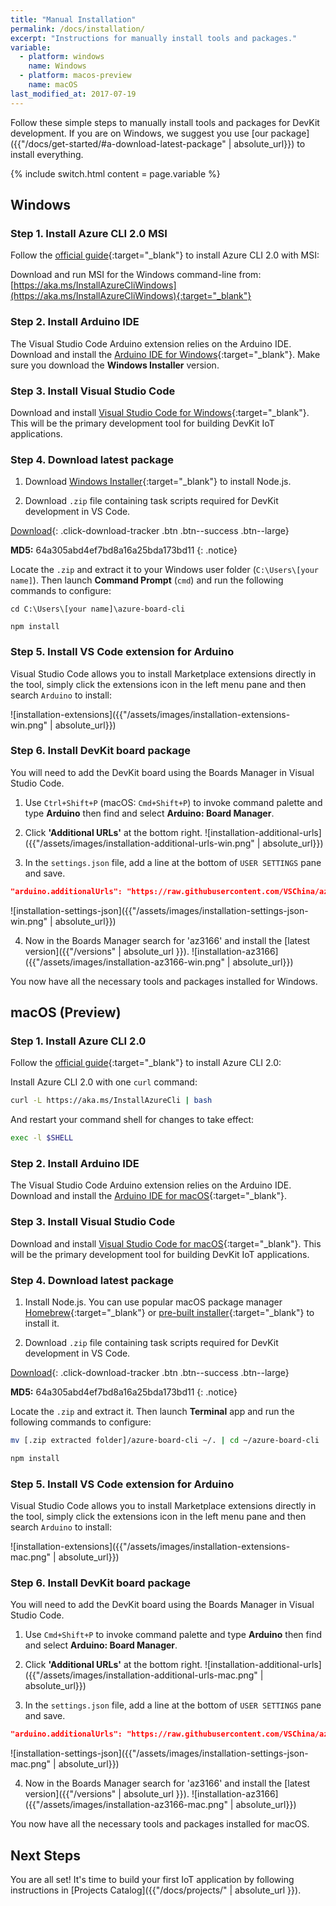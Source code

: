 ```yaml
---
title: "Manual Installation"
permalink: /docs/installation/
excerpt: "Instructions for manually install tools and packages."
variable:
  - platform: windows
    name: Windows
  - platform: macos-preview
    name: macOS
last_modified_at: 2017-07-19
---
```


Follow these simple steps to manually install tools and packages for DevKit development. If you are on Windows, we suggest you use [our package]({{"/docs/get-started/#a-download-latest-package" | absolute_url}}) to install everything.

{% include switch.html content = page.variable %}

## Windows

### Step 1. Install Azure CLI 2.0 MSI

Follow the [official guide](https://docs.microsoft.com/en-us/cli/azure/install-azure-cli#windows){:target="_blank"} to install Azure CLI 2.0 with MSI:

Download and run MSI for the Windows command-line from: [https://aka.ms/InstallAzureCliWindows](https://aka.ms/InstallAzureCliWindows){:target="_blank"}

### Step 2. Install Arduino IDE

The Visual Studio Code Arduino extension relies on the Arduino IDE. Download and install the [Arduino IDE for Windows](https://www.arduino.cc/en/Main/Software){:target="_blank"}. Make sure you download the **Windows Installer** version.

### Step 3. Install Visual Studio Code

Download and install [Visual Studio Code for Windows](https://code.visualstudio.com/){:target="_blank"}. This will be the primary development tool for building DevKit IoT applications.

### Step 4. Download latest package

1. Download [Windows Installer](https://nodejs.org/en/download/){:target="_blank"} to install Node.js.

2. Download `.zip` file containing task scripts required for DevKit development in VS Code.

  [<i class='fa fa-download'></i> Download](https://azureboard.azureedge.net/installpackage/devkit_tasks_1.0.1.zip){: .click-download-tracker .btn .btn--success .btn--large}

  **MD5:** 64a305abd4ef7bd8a16a25bda173bd11
  {: .notice}

  Locate the `.zip` and extract it to your Windows user folder (`C:\Users\[your name]`). Then launch **Command Prompt** (`cmd`) and run the following commands to configure:

  ```
  cd C:\Users\[your name]\azure-board-cli

  npm install
  ```

### Step 5. Install VS Code extension for Arduino

Visual Studio Code allows you to install Marketplace extensions directly in the tool, simply click the extensions icon in the left menu pane and then search `Arduino` to install:

![installation-extensions]({{"/assets/images/installation-extensions-win.png" | absolute_url}})

### Step 6. Install DevKit board package

You will need to add the DevKit board using the Boards Manager in Visual Studio Code.

1. Use `Ctrl+Shift+P` (macOS: `Cmd+Shift+P`) to invoke command palette and type **Arduino** then find and select **Arduino: Board Manager**.

2. Click **'Additional URLs'** at the bottom right.
 ![installation-additional-urls]({{"/assets/images/installation-additional-urls-win.png" | absolute_url}})

3. In the `settings.json` file, add a line at the bottom of `USER SETTINGS` pane and save.
 ```json
 "arduino.additionalUrls": "https://raw.githubusercontent.com/VSChina/azureiotdevkit_tools/master/package_azureboard_index.json"
 ```
 ![installation-settings-json]({{"/assets/images/installation-settings-json-win.png" | absolute_url}})

4. Now in the Boards Manager search for 'az3166' and install the [latest version]({{"/versions" | absolute_url }}).
 ![installation-az3166]({{"/assets/images/installation-az3166-win.png" | absolute_url}})

You now have all the necessary tools and packages installed for Windows.

## macOS (Preview)

### Step 1. Install Azure CLI 2.0

Follow the [official guide](https://docs.microsoft.com/en-us/cli/azure/install-azure-cli#macos){:target="_blank"} to install Azure CLI 2.0:

Install Azure CLI 2.0 with one `curl` command:
```bash
curl -L https://aka.ms/InstallAzureCli | bash
```

And restart your command shell for changes to take effect:
```bash
exec -l $SHELL
```

### Step 2. Install Arduino IDE

The Visual Studio Code Arduino extension relies on the Arduino IDE. Download and install the [Arduino IDE for macOS](https://www.arduino.cc/en/Main/Software){:target="_blank"}.

### Step 3. Install Visual Studio Code

Download and install [Visual Studio Code for macOS](https://code.visualstudio.com/){:target="_blank"}. This will be the primary development tool for building DevKit IoT applications.

### Step 4. Download latest package

1. Install Node.js. You can use popular macOS package manager [Homebrew](https://brew.sh/){:target="_blank"} or [pre-built installer](https://nodejs.org/en/download/){:target="_blank"} to install it.

2. Download `.zip` file containing task scripts required for DevKit development in VS Code.

  [<i class='fa fa-download'></i> Download](https://azureboard.azureedge.net/installpackage/devkit_tasks_1.0.1.zip){: .click-download-tracker .btn .btn--success .btn--large}

  **MD5:** 64a305abd4ef7bd8a16a25bda173bd11
  {: .notice}

  Locate the `.zip` and extract it. Then launch **Terminal** app and run the following commands to configure:

  ```bash
  mv [.zip extracted folder]/azure-board-cli ~/. | cd ~/azure-board-cli

  npm install
  ```

### Step 5. Install VS Code extension for Arduino

Visual Studio Code allows you to install Marketplace extensions directly in the tool, simply click the extensions icon in the left menu pane and then search `Arduino` to install:

![installation-extensions]({{"/assets/images/installation-extensions-mac.png" | absolute_url}})

### Step 6. Install DevKit board package

You will need to add the DevKit board using the Boards Manager in Visual Studio Code.

1. Use `Cmd+Shift+P` to invoke command palette and type **Arduino** then find and select **Arduino: Board Manager**.

2. Click **'Additional URLs'** at the bottom right.
 ![installation-additional-urls]({{"/assets/images/installation-additional-urls-mac.png" | absolute_url}})

3. In the `settings.json` file, add a line at the bottom of `USER SETTINGS` pane and save.
 ```json
 "arduino.additionalUrls": "https://raw.githubusercontent.com/VSChina/azureiotdevkit_tools/master/package_azureboard_index.json"
 ```
 ![installation-settings-json]({{"/assets/images/installation-settings-json-mac.png" | absolute_url}})

4. Now in the Boards Manager search for 'az3166' and install the [latest version]({{"/versions" | absolute_url }}).
 ![installation-az3166]({{"/assets/images/installation-az3166-mac.png" | absolute_url}})

You now have all the necessary tools and packages installed for macOS.

## Next Steps

You are all set! It's time to build your first IoT application by following instructions in [Projects Catalog]({{"/docs/projects/" | absolute_url }}).
